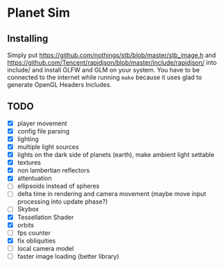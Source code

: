 # Planet Sim

## Installing
Simply put https://github.com/nothings/stb/blob/master/stb_image.h and https://github.com/Tencent/rapidjson/blob/master/include/rapidjson/ into include/
and install GLFW and GLM on your system.
You have to be connected to the internet while running `make` because
it uses glad to generate OpenGL Headers Includes.

## TODO
- [x] player movement
- [x] config file parsing
- [x] lighting
- [x] multiple light sources
- [x] lights on the dark side of planets (earth), make ambient light settable
- [x] textures
- [x] non lambertian reflectors
- [x] attentuation
- [ ] ellipsoids instead of spheres
- [ ] delta time in rendering and camera movement (maybe move input processing into update phase?)
- [ ] Skybox
- [x] Tessellation Shader
- [x] orbits
- [ ] fps counter
- [x] fix obliquities
- [ ] local camera model
- [ ] faster image loading (better library)